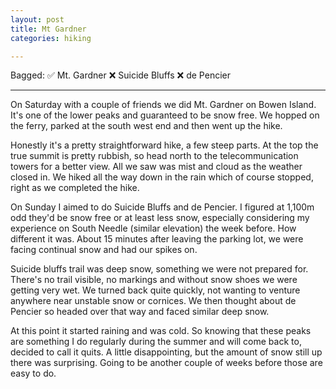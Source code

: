 ```yaml
---
layout: post
title: Mt Gardner
categories: hiking

---
```


Bagged: ✅ Mt. Gardner ❌ Suicide Bluffs ❌ de Pencier

<hr class="florished">

On Saturday with a couple of friends we did Mt. Gardner on Bowen Island. It's one of the lower peaks and guaranteed to be snow free. We hopped on the ferry, parked at the south west end and then went up the hike.

<div class="strava-embed-placeholder" data-embed-type="activity" data-embed-id="11441621211" data-style="standard"></div><script src="https://strava-embeds.com/embed.js"></script>

Honestly it's a pretty straightforward hike, a few steep parts. At the top the true summit is pretty rubbish, so head north to the telecommunication towers for a better view. All we saw was mist and cloud as the weather closed in. We hiked all the way down in the rain which of course stopped, right as we completed the hike.

On Sunday I aimed to do Suicide Bluffs and de Pencier. I figured at 1,100m odd they'd be snow free or at least less snow, especially considering my experience on South Needle (similar elevation) the week before. How different it was. About 15 minutes after leaving the parking lot, we were facing continual snow and had our spikes on. 

<div class="strava-embed-placeholder" data-embed-type="activity" data-embed-id="11449574600" data-style="standard"></div><script src="https://strava-embeds.com/embed.js"></script>

Suicide bluffs trail was deep snow, something we were not prepared for. There's no trail visible, no markings and without snow shoes we were getting very wet. We turned back quite quickly, not wanting to venture anywhere near unstable snow or cornices. We then thought about de Pencier so headed over that way and faced similar deep snow.

At this point it started raining and was cold. So knowing that these peaks are something I do regularly during the summer and will come back to, decided to call it quits. A little disappointing, but the amount of snow still up there was surprising. Going to be another couple of weeks before those are easy to do.
